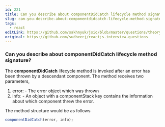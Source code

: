 ```yaml
---
id: 221
title: Can you describe about componentDidCatch lifecycle method signature?
slug: can-you-describe-about-componentdidcatch-lifecycle-method-signature
tags:
  - react
editLink: https://github.com/sakhnyuk/jsiq/blob/master/questions/theory/react/221.md
original: https://github.com/sudheerj/reactjs-interview-questions
---
```


### Can you describe about componentDidCatch lifecycle method signature?

The **componentDidCatch** lifecycle method is invoked after an error has been thrown by a descendant component. The method receives two parameters,

1. error: - The error object which was thrown
2. info: - An object with a componentStack key contains the information about which component threw the error.

The method structure would be as follows

```javascript
componentDidCatch(error, info);
```